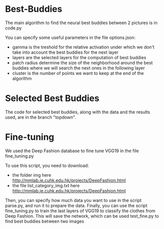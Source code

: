 # Best-Buddies

The main algorithm to find the neural best buddies between 2 pictures is in code.py

You can specify some useful parameters in the file options.json:
- gamma is the treshold for the relative activation under which we don't take into account the best buddies for the next layer
- layers are the selected layers for the computation of best buddies
- patch radius determine the size of the neighborhood around the best buddies where we will search the next ones in the following layer
- cluster is the number of points we want to keep at the end of the algorithm

# Selected Best Buddies

The code for selected best buddies, along with the data and the results used, are in the branch "topdown".

# Fine-tuning

We used the Deep Fashion database to fine tune VGG19 in the file fine_tuning.py

To use this script, you need to download:
- the folder img here http://mmlab.ie.cuhk.edu.hk/projects/DeepFashion.html
- the file list_category_img.txt here http://mmlab.ie.cuhk.edu.hk/projects/DeepFashion.html

Then, you can specify how much data you want to use in the script parse.py, and run it to prepare the data.
Finally, you can use the script fine_tuning.py to train the last layers of VGG19 to classify the clothes from Deep Fashion. This will save the network, which can be used test_fine.py to find best buddies between two images
